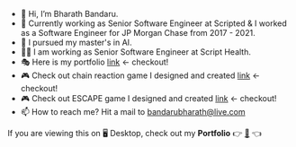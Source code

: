 - 👋  Hi, I’m Bharath Bandaru.
- 👀  Currently working as Senior Software Engineer at Scripted & I worked as a Software Engineer for JP Morgan Chase from 2017 - 2021.
- 🌱  I pursued my master's in AI.
- 🧑‍💻  I am working as Senior Software Engineer at Script Health.
- 🎭  Here is my portfolio <a href="https://bharath-bandaru.github.io/">link</a> <- checkout!
- 🎮 Check out chain reaction game I designed and created <a href="https://bharath-bandaru.github.io/chain-reaction-game/">link</a> <- checkout!
- 🎮 Check out ESCAPE game I designed and created <a href="https://bharath-bandaru.github.io/escape-web/">link</a> <- checkout!
- 📫  How to reach me? Hit a mail to bandarubharath@live.com

If you are viewing this on 🖥️ Desktop, check out my **Portfolio** 👉 [🔮](https://portfolio-4a2e3.web.app/) 👈  
<!---
bharath-bandaru/bharath-bandaru is a ✨ special ✨ repository because its `README.md` (this file) appears on your GitHub profile.
You can click the Preview link to take a look at your changes.
--->
